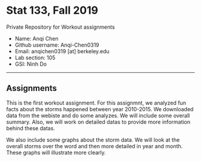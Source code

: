 # Stat 133, Fall 2019

Private Repository for Workout assignments

- Name: Anqi  Chen
- Github username: Anqi-Chen0319
- Email: anqichen0319 [at] berkeley.edu
- Lab section: 105
- GSI: Ninh Do

-----

## Assignments

This is the first workout assignment. For this assignmnt, we analyzed fun facts about the storms happened between year 2010-2015. We downloaded data from the webiste and do some analyzes. We will include some overall summary. Also, we will work on detailed datas to provide more information behind these datas. 

We also include some graphs about the storm data. We will look at the overall storms over the word and then more detailed in year and month. These graphs will illustrate more clearly.


